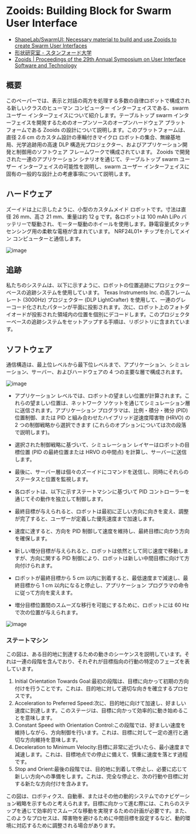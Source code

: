 # Zooids: Building Block for Swarm User Interface
- [ShapeLab/SwarmUI: Necessary material to build and use Zooids to create Swarm User Interfaces](https://github.com/ShapeLab/SwarmUI/tree/master)
- [形状研究室 - スタンフォード大学](https://shape.stanford.edu/research/swarm/)
- [Zooids | Proceedings of the 29th Annual Symposium on User Interface Software and Technology](https://dl.acm.org/doi/10.1145/2984511.2984547)

## 概要
このペーパーでは、表示と対話の両方を処理する多数の自律ロボットで構成される新しいクラスのヒューマン コンピューター インターフェイスである、swarm ユーザー インターフェイスについて紹介します。テーブルトップ swarm インターフェイスを開発するためのオープンソースのオープンハードウェア プラットフォームである Zooids の設計について説明します。このプラットフォームは、直径 2.6 cm のカスタム設計の車輪付きマイクロ ロボットの集合、無線基地局、光学追跡用の高速 DLP 構造光プロジェクター、およびアプリケーション開発と制御用のソフトウェア フレームワークで構成されています。 Zooids で開発された一連のアプリケーション シナリオを通じて、テーブルトップ swarm ユーザー インターフェイスの可能性を説明し、swarm ユーザー インターフェイスに固有の一般的な設計上の考慮事項について説明します。

## ハードウェア
ズーイドは上に示したように、小型のカスタムメイド ロボットです。寸法は直径 26 mm、高さ 21 mm、重量は約 12 g です。各ロボットは 100 mAh LiPo バッテリーで駆動され、モーター駆動のホイールを使用します。静電容量式タッチセンシング用の柔軟な電極が含まれています。 NRF24L01+ チップを介してメイン コンピューターと通信します。

![image](https://github.com/tichise/paper-reading/assets/43707/286436c8-f74e-4c5c-bf17-2a6033968300)


## 追跡
私たちのシステムは、以下に示すように、ロボットの位置追跡にプロジェクターベースの追跡システムを使用しています。 Texas Instruments Inc. の高フレーム レート (3000Hz) プロジェクター (DLP LightCrafter) を使用して、一連のグレーコード化されたパターンが平面に投影されます。次に、ロボット上のフォトダイオードが投影された領域内の位置を個別にデコードします。このプロジェクターベースの追跡システムをセットアップする手順は、リポジトリに含まれています。

## ソフトウェア
通信構造は、最上位レベルから最下位レベルまで、アプリケーション、シミュレーション、サーバー、およびハードウェアの 4 つの主要な層で構成されます。

![image](https://github.com/tichise/paper-reading/assets/43707/e9650d72-e520-4d9a-b5c2-5bb3abf48b76)


- アプリケーション レベルでは、ロボットの望ましい位置が計算されます。これらの望ましい位置は、ネットワーク ソケットを通じてシミュレーション層に送信されます。アプリケーション プログラマは、比例・積分・微分 (PID) 位置制御、または PID と組み合わせたハイブリッド逆速度障害物 (HRVO) の 2 つの制御戦略から選択できます (これらのオプションについては次の段落で説明します)。
- 選択された制御戦略に基づいて、シミュレーション レイヤーはロボットの目標位置 (PID の最終位置または HRVO の中間点) を計算し、サーバーに送信します。
- 最後に、サーバー層は個々のズーイドにコマンドを送信し、同時にそれらのステータスと位置を監視します。

- 各ロボットは、以下に示すステートマシンに基づいて PID コントローラーを通じてその動作を独立して制御します。
- 最終目標が与えられると、ロボットは最初に正しい方向に向きを変え、調整が完了すると、ユーザーが定義した優先速度まで加速します。
- 速度に達すると、方向を PID 制御して速度を維持し、最終目標に向かう方向を確保します。
- 新しい増分目標が与えられると、ロボットは依然として同じ速度で移動しますが、方向に関する PID 制御により、ロボットは新しい中間目標に向けて方向付けられます。
- ロボットが最終目標から 5 cm 以内に到着すると、最低速度まで減速し、最終目標から 1 cm 以内になると停止し、アプリケーション プログラマの命令に従って方向を変えます。
- 増分目標位置間のスムーズな移行を可能にするために、ロボットには 60 Hz で次の位置が与えられます。

![image](https://github.com/tichise/paper-reading/assets/43707/81c7e74e-f039-42ba-af34-3bca7ad47269)

### ステートマシン
この図は、ある目的地に到達するための動きのシーケンスを説明しています。それは一連の段階を含んでおり、それぞれが目標指向の行動の特定のフェーズを表しています。

1. Initial Orientation Towards Goal:最初の段階は、目標に向かって初期の方向付けを行うことです。これは、目的地に対して適切な向きを確立するプロセスです。
2. Acceleration to Preferred Speed:次に、目的地に向けて加速し、好ましい速度に到達します。このステージは、目標に向かって効率的に動き始めることを意味します。
3. Constant Speed with Orientation Control:この段階では、好ましい速度を維持しながら、方向制御を行います。これは、目標に対して一定の進行と適切な方向維持を意味します。
4. Deceleration to Minimum Velocity:目標に非常に近づいたら、最小速度まで減速します。これは、目標地点での停止に備えて、慎重に速度を落とす過程です。
5. Stop and Orient:最後の段階では、目的地に到着して停止し、必要に応じて新しい方向への準備をします。これは、完全な停止と、次の行動や目標に対する新たな方向付けを含みます。

この図は、ロボティクス、自動車、またはその他の動的システムでのナビゲーション戦略を示すものと考えられます。目標に向かって進む際には、これらのステップを通じて効率的でスムーズな移動を実現するための計画が必要です。また、このようなプロセスは、障害物を避けるために中間目標を設定するなど、動的環境に対応するために調整される場合があります。
